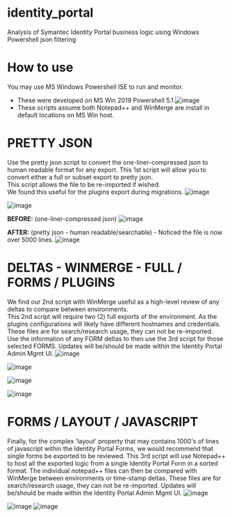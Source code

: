 # identity_portal
Analysis of Symantec Identity Portal business logic using Windows Powershell json filtering

# How to use
You may use MS Windows Powershell ISE to run and monitor.
- These were developed on MS Win 2019 Powershell 5.1
![image](https://github.com/user-attachments/assets/fba892a7-1796-4b3d-80a2-fd9ce672eab8)
- These scripts assume both Notepad++ and WinMerge are install in default locations on MS Win host.

# PRETTY JSON
Use the pretty json script to convert the one-liner-compressed json to human readable format for any export.
This 1st script will allow you to convert either a full or subset export to pretty json.   
This script allows the file to be re-imported if wished.   
We found this useful for the plugins export during migrations.
![image](https://github.com/user-attachments/assets/0276263d-3f9a-4a5d-977d-18aa037983b5)

![image](https://github.com/user-attachments/assets/ec7ca209-cc13-4e9e-ae86-23a88f90e9fd)

**BEFORE:**  (one-liner-compressed json)
![image](https://github.com/user-attachments/assets/7213dfd1-5516-4582-a248-ee29c37dd6ab)

**AFTER:**  (pretty json - human readable/searchable) - Noticed the file is now over 5000 lines.
![image](https://github.com/user-attachments/assets/e2a2efd6-f287-4a75-bfda-3c179e6a9ecf)


# DELTAS - WINMERGE - FULL / FORMS / PLUGINS

We find our 2nd script with WinMerge useful as a high-level review of any deltas to compare between environments.  
This 2nd script will require two (2) full exports of the environment.
As the plugins configurations will likely have different hostnames and credentials.
These files are for search/research usage, they can not be re-imported.   
Use the information of any FORM deltas to then use the 3rd script for those selected FORMS.
Updates will be/should be made within the Identity Portal Admin Mgmt UI.
![image](https://github.com/user-attachments/assets/f034fb6d-c28c-47d7-af1a-f1cb22154cf3)

![image](https://github.com/user-attachments/assets/cb9722d9-9c7a-444b-a06d-17de14d1a20e)

![image](https://github.com/user-attachments/assets/2eec6951-464e-4d25-b2a7-093206e6aa08)

![image](https://github.com/user-attachments/assets/2631c181-f3d8-44fc-ab73-8c0014f8e058)



# FORMS / LAYOUT / JAVASCRIPT

Finally, for the complex 'layout' property that may contains 1000's of lines of javascript within the Identity Portal Forms, we would recommend that single forms be exported to be reviewed.
This 3rd script will use Notepad++ to host all the exported logic from a single Identity Portal Form in a sorted format.
The individual notepad++ files can then be compared with WinMerge between environments or time-stamp deltas.
These files are for search/research usage, they can not be re-imported.
Updates will be/should be made within the Identity Portal Admin Mgmt UI.
![image](https://github.com/user-attachments/assets/39230268-22b5-4b13-b128-c4bc8eb700bc)

![image](https://github.com/user-attachments/assets/9ca2528e-2d6f-4672-b61f-4d177557c092)
![image](https://github.com/user-attachments/assets/b1ec47a8-4d15-486e-af24-a3fb6a65b5db)

